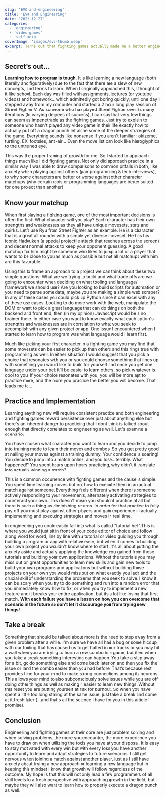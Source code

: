 ```yaml
---
slug: 'EVO-and-engineering'
title: 'EVO and Engineering'
date: '2022-12-27'
categories:
  - 'engineering'
  - 'video games'
  - 'self-help'
coverImage: 'images/evo-thumb.webp'
excerpt: Turns out that fighting games actually made me a better engineer.
---
```


## Secret's out...

**Learning how to program is tough**. It is like learning a new language (both literally and figuratively) due to the fact that there are a slew of new concepts, and terms to learn. When I originally approached this, I thought of it like school. Each day was filled with assignments, lectures (or youtube videos) and homework... which admittedly got boring quickly, until one day I stepped away from my computer and started a 2 hour long play session of Street Fighter V.
As someone who has played Street Fighter over its many iterations (to varying degrees of success), I can say that very few things can seem as impenetrable as the fighting games. Just try to explain to someone who hasn't played any video game in their life exactly how to actually pull off a dragon punch let alone some of the deeper strategies of the game. Everything sounds like nonsense if you aren't familiar : okizeme, turtling, EX, footsies, anti-air... Even the move list can look like hieroglyphics to the untrained eye.

This was the proper framing of growth for me. So I started to approach things much like I did fighting games. Not only did approach practice in a similar way, I was able to draw comparisons to common pitfalls in both, like anxiety when playing against others (pair programming & tech interviews), to why some characters are better or worse against other character matchups (why certain tools or programming languages are better suited for one project than another)

## Know your matchup

When first playing a fighting game, one of the most important decisions is often the first: What character will you play? Each character has their own strengths and weaknesses as they all have unique movesets, stats and quirks. Let’s use Ryu from Street Fighter as an example. He is a character that is a great all rounder with a simple yet diverse moveset. He has his iconic Hadouken (a special projectile attack that reaches across the screen) and decent normal attacks to keep your opponent guessing. A good matchup for him might be someone who likes to jump a lot or a player that wants to be close to you as much as possible but not all matchups with him are this favorable. 

Using this to frame an approach to a project we can think about these two simple questions: What are we trying to build and what trade offs are we going to encounter when deciding on what tooling and language/ framework we should use? Are you looking to build scripts for automation or you need to parse some data, maybe you are making a simple web scraper? In any of these cases you could pick up Python since it can excel with any of these use cases. Looking to do more work with the web, manipulate the DOM or want to pick a great language that can do things on both the backend and front end, then (in my opinion) Javascript would be a no brainer there. In either case you want to know exactly what each option's strengths and weaknesses are in correlation to what you seek to accomplish with any given project or app.
One issue I encountered when I started to learn how to program was what language would I learn first. 

Much like picking your first character in a fighting game you may find that some movesets can be easier to pick up than others and this rings true with programming as well. In either situation I would suggest that you pick a choice that resonates with you or you could choose something that lines up with something you would like to build for yourself and once you get one language under your belt it’ll be easier to learn others, so pick whatever is cool to you! If your choice resonates with you, you will be more apt to practice more, and the more you practice the better you will become. That leads me to…

## Practice and Implementation

Learning anything new will require consistent practice and both engineering and fighting games reward persistence over just about anything else but there's an inherent danger to practicing that I dont think is talked about enough that directly correlates to engineering as well.
Let's examine a scenario:

You have chosen what character you want to learn and you decide to jump into training mode to learn their moves and combos. So you get pretty good at nailing your moves against a training dummy. Your confidence is soaring! You decide to jump into a match online, and you lose…terribly. What happened!? You spent hours upon hours practicing, why didn't it translate into actually winning a match?

This is a common occurrence with fighting games and the cause is simple. You spent time learning moves but not how to execute them in an actual match against someone. Everything feels different when there is someone actively responding to your movements, alternately activating strategies to counteract your own. This doesn't mean you shouldnt practice at all but there is such a thing as diminishing returns. In order for that practice to fully pay off you must play against other players and gain experience in actually implementing and executing strategies and moves in real time.

In engineering you could easily fall into what is called “tutorial hell".This is where you would just sit in front of your code editor of choice and follow along word for word, line by line with a tutorial or video guiding you through building a program or app with relative ease, but when it comes to building your own project you wouldn't know where to start. It's all about putting the anxiety aside and actually applying the knowledge you gained from those tutorials and building your own applications. Without the tutorials you may miss out on great opportunities to learn new skills and gain new tools to build your own programs and applications but without building those projects on your own you would miss out on what exactly you lack and the crucial skill of understanding the problems that you seek to solve. I know it can be scary when you try to do something and run into a random error that you immediately know how to fix, or when you try to implement a new feature and it breaks your entire application, but its a lot like losing that first match. **With each failure you have a lesson on how you can overcome that scenario in the future so don’t let it discourage you from trying new things!**

## Take a break

Something that should be talked about more is the need to step away from a given problem after a while. I'm sure we have all had a bug or some hiccup with our tooling that has caused us to get halted in our tracks or you may hit a wall when you are trying to learn a new combo in a game, but then when you take a break something interesting can happen. You take a step away for a bit, go do something else and come back later on and then you fix the issue or land the combo easier than you had before. That’s because rest provides time for your mind to make strong connections among its neurons. This allows your mind to also subconsciously solve issues while you are off doing other things as well as making it easier to learn new things. Without this reset you are putting yourself at risk for burnout. So when you have spent a little too long staring at the same issue, just take a break and come at it fresh later (...and that's all the science I have for you in this article I promise).

## Conclusion

Engineering and fighting games at their core are just problem solving and when solving problems, the more you encounter, the more experience you have to draw on when utilizing the tools you have at your disposal. It is easy to stay motivated with every win but with every loss you have another opportunity to learn and adapt strategies to future scenarios. I still get nervous when joining a match against another player, just as I still have anxiety about trying a new approach or learning a new language but in keeping this mindset I know that growth will follow regardless of the outcome.
My hope is that this will not only lead a few programmers of all skill levels to a fresh perspective with approaching growth in the field, but maybe they will also want to learn how to properly execute a dragon punch as well.
